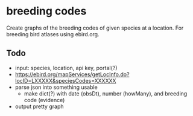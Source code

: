 # breeding codes

Create graphs of the breeding codes of given species at a location.
For breeding bird atlases using ebird.org.


## Todo

- input: species, location, api key, portal(?)
- https://ebird.org/mapServices/getLocInfo.do?locID=LXXXXX&speciesCodes=XXXXXX
- parse json into something usable
  - make dict(?) with date (obsDt), number (howMany), and breeding code (evidence)
- output pretty graph

